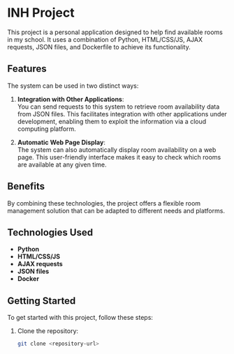 # INH Project

This project is a personal application designed to help find available rooms in my school. It uses a combination of Python, HTML/CSS/JS, AJAX requests, JSON files, and Dockerfile to achieve its functionality.

## Features

The system can be used in two distinct ways:

1. **Integration with Other Applications**:  
   You can send requests to this system to retrieve room availability data from JSON files. This facilitates integration with other applications under development, enabling them to exploit the information via a cloud computing platform.

2. **Automatic Web Page Display**:  
   The system can also automatically display room availability on a web page. This user-friendly interface makes it easy to check which rooms are available at any given time.

## Benefits

By combining these technologies, the project offers a flexible room management solution that can be adapted to different needs and platforms.

## Technologies Used

- **Python**
- **HTML/CSS/JS**
- **AJAX requests**
- **JSON files**
- **Docker**

## Getting Started

To get started with this project, follow these steps:

1. Clone the repository:
   ```bash
   git clone <repository-url>

